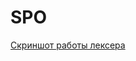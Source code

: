 # SPO
[Скриншот работы лексера](https://raw.githubusercontent.com/tolyan3212/SPO/main/screenshots/1.jpg)
